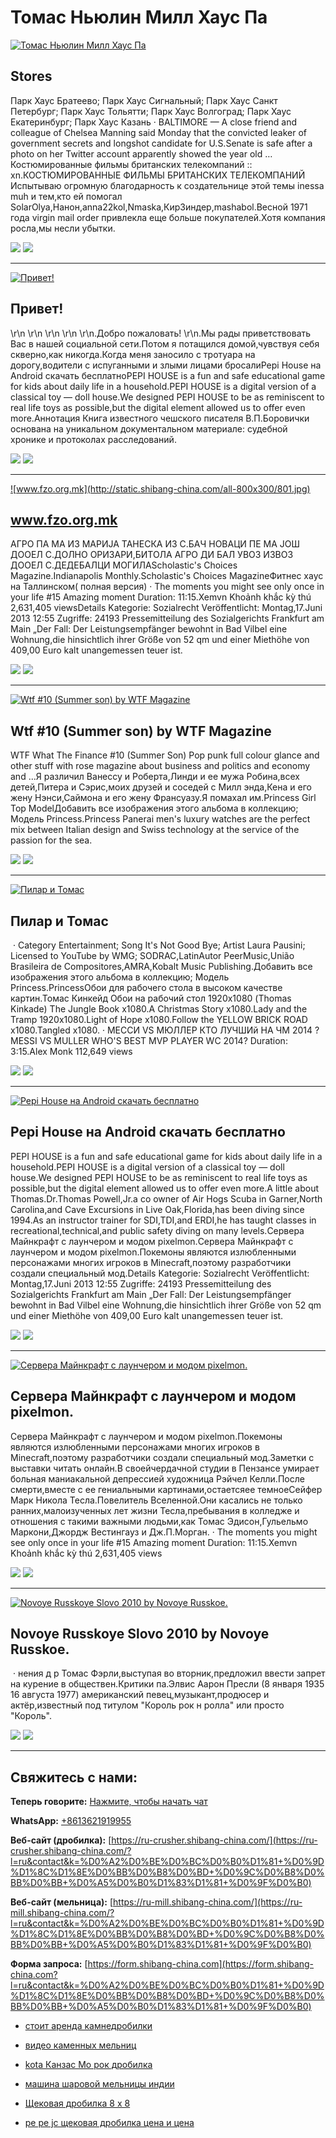 # Томас Ньюлин Милл Хаус Па

<a href="https://swt.shibang-china.com/?l=ru&img&k=%D0%A2%D0%BE%D0%BC%D0%B0%D1%81+%D0%9D%D1%8C%D1%8E%D0%BB%D0%B8%D0%BD+%D0%9C%D0%B8%D0%BB%D0%BB+%D0%A5%D0%B0%D1%83%D1%81+%D0%9F%D0%B0" target="_blank">![Томас Ньюлин Милл Хаус Па](http://static.shibang-china.com/all-800x300/734.jpg)</a>

## Stores
Парк Хаус Братеево; Парк Хаус Сигнальный; Парк Хаус Санкт Петербург; Парк Хаус Тольятти; Парк Хаус Волгоград; Парк Хаус Екатеринбург; Парк Хаус Казань&nbsp;&#0183;&#32;BALTIMORE — A close friend and colleague of Chelsea Manning said Monday that the convicted leaker of government secrets and longshot candidate for U.S.Senate is safe after a photo on her Twitter account apparently showed the year old …Костюмированные фильмы британских телекомпаний :: xn.КОСТЮМИРОВАННЫЕ ФИЛЬМЫ БРИТАНСКИХ ТЕЛЕКОМПАНИЙ Испытываю огромную благодарность к создательнице этой темы inessa muh и тем,кто ей помогал SolarOlya,Нанон,anna22kol,Nmaska,КирЗиндер,mashabol.Весной 1971 года virgin mail order привлекла еще больше покупателей.Хотя компания росла,мы несли убытки.


<a href="https://whatsapp.shibangsoft.com/WhatsApp.php" target="_blank" title="WhatsApp">![](http://static.shibang-china.com/icon/whatsapp.png)</a> <a href="https://swt.shibang-china.com/?l=ru&icon&k=%D0%A2%D0%BE%D0%BC%D0%B0%D1%81+%D0%9D%D1%8C%D1%8E%D0%BB%D0%B8%D0%BD+%D0%9C%D0%B8%D0%BB%D0%BB+%D0%A5%D0%B0%D1%83%D1%81+%D0%9F%D0%B0" target="_blank">![](http://static.shibang-china.com/icon/chat-ru.png)</a>

---

<a href="https://swt.shibang-china.com/?l=ru&img&k=%D0%A2%D0%BE%D0%BC%D0%B0%D1%81+%D0%9D%D1%8C%D1%8E%D0%BB%D0%B8%D0%BD+%D0%9C%D0%B8%D0%BB%D0%BB+%D0%A5%D0%B0%D1%83%D1%81+%D0%9F%D0%B0" target="_blank">![Привет!](http://static.shibang-china.com/all-800x300/228.jpg)</a>

## Привет!
\r\n \r\n \r\n \r\n \r\n.Добро пожаловать! \r\n.Мы рады приветствовать Вас в нашей социальной сети.Потом я потащился домой,чувствуя себя скверно,как никогда.Когда меня заносило с тротуара на дорогу,водители с испуганными и злыми лицами бросалиPepi House на Android скачать бесплатноPEPI HOUSE is a fun and safe educational game for kids about daily life in a household.PEPI HOUSE is a digital version of a classical toy — doll house.We designed PEPI HOUSE to be as reminiscent to real life toys as possible,but the digital element allowed us to offer even more.Аннотация Книга известного чешского писателя В.П.Боровички основана на уникальном документальном материале: судебной хронике и протоколах расследований.


<a href="https://whatsapp.shibangsoft.com/WhatsApp.php" target="_blank" title="WhatsApp">![](http://static.shibang-china.com/icon/whatsapp.png)</a> <a href="https://swt.shibang-china.com/?l=ru&icon&k=%D0%A2%D0%BE%D0%BC%D0%B0%D1%81+%D0%9D%D1%8C%D1%8E%D0%BB%D0%B8%D0%BD+%D0%9C%D0%B8%D0%BB%D0%BB+%D0%A5%D0%B0%D1%83%D1%81+%D0%9F%D0%B0" target="_blank">![](http://static.shibang-china.com/icon/chat-ru.png)</a>

---

<a href="https://swt.shibang-china.com/?l=ru&img&k=%D0%A2%D0%BE%D0%BC%D0%B0%D1%81+%D0%9D%D1%8C%D1%8E%D0%BB%D0%B8%D0%BD+%D0%9C%D0%B8%D0%BB%D0%BB+%D0%A5%D0%B0%D1%83%D1%81+%D0%9F%D0%B0" target="_blank">![www.fzo.org.mk](http://static.shibang-china.com/all-800x300/801.jpg)</a>

## www.fzo.org.mk
АГРО ПА МА ИЗ МАРИЈА ТАНЕСКА ИЗ С.БАЧ НОВАЦИ ПЕ МА ЈОШ ДООЕЛ С.ДОЛНО ОРИЗАРИ,БИТОЛА АГРО ДИ БАЛ УВОЗ ИЗВОЗ ДООЕЛ С.ДЕДЕБАЛЦИ МОГИЛАScholastic's Choices Magazine.Indianapolis Monthly.Scholastic's Choices MagazineФитнес хаус на Таллинском( полная версия)&nbsp;&#0183;&#32;The moments you might see only once in your life #15 Amazing moment Duration: 11:15.Xemvn Khoảnh khắc kỳ th&#250; 2,631,405 viewsDetails Kategorie: Sozialrecht Ver&#246;ffentlicht: Montag,17.Juni 2013 12:55 Zugriffe: 24193 Pressemitteilung des Sozialgerichts Frankfurt am Main „Der Fall: Der Leistungsempf&#228;nger bewohnt in Bad Vilbel eine Wohnung,die hinsichtlich ihrer Gr&#246;&#223;e von 52 qm und einer Mieth&#246;he von 409,00 Euro kalt unangemessen teuer ist.


<a href="https://whatsapp.shibangsoft.com/WhatsApp.php" target="_blank" title="WhatsApp">![](http://static.shibang-china.com/icon/whatsapp.png)</a> <a href="https://swt.shibang-china.com/?l=ru&icon&k=%D0%A2%D0%BE%D0%BC%D0%B0%D1%81+%D0%9D%D1%8C%D1%8E%D0%BB%D0%B8%D0%BD+%D0%9C%D0%B8%D0%BB%D0%BB+%D0%A5%D0%B0%D1%83%D1%81+%D0%9F%D0%B0" target="_blank">![](http://static.shibang-china.com/icon/chat-ru.png)</a>

---

<a href="https://swt.shibang-china.com/?l=ru&img&k=%D0%A2%D0%BE%D0%BC%D0%B0%D1%81+%D0%9D%D1%8C%D1%8E%D0%BB%D0%B8%D0%BD+%D0%9C%D0%B8%D0%BB%D0%BB+%D0%A5%D0%B0%D1%83%D1%81+%D0%9F%D0%B0" target="_blank">![Wtf #10 (Summer son) by WTF Magazine](http://static.shibang-china.com/all-800x300/565.jpg)</a>

## Wtf #10 (Summer son) by WTF Magazine
WTF What The Finance #10 (Summer Son) Pop punk full colour glance and other stuff with rose magazine about business and politics and economy and …Я различил Ванессу и Роберта,Линди и ее мужа Робина,всех детей,Питера и Сэрис,моих друзей и соседей с Милл энда,Кена и его жену Нэнси,Саймона и его жену Франсуазу.Я помахал им.Princess Girl Top ModelДобавить все изображения этого альбома в коллекцию; Модель Princess.Princess Panerai men's luxury watches are the perfect mix between Italian design and Swiss technology at the service of the passion for the sea.


<a href="https://whatsapp.shibangsoft.com/WhatsApp.php" target="_blank" title="WhatsApp">![](http://static.shibang-china.com/icon/whatsapp.png)</a> <a href="https://swt.shibang-china.com/?l=ru&icon&k=%D0%A2%D0%BE%D0%BC%D0%B0%D1%81+%D0%9D%D1%8C%D1%8E%D0%BB%D0%B8%D0%BD+%D0%9C%D0%B8%D0%BB%D0%BB+%D0%A5%D0%B0%D1%83%D1%81+%D0%9F%D0%B0" target="_blank">![](http://static.shibang-china.com/icon/chat-ru.png)</a>

---

<a href="https://swt.shibang-china.com/?l=ru&img&k=%D0%A2%D0%BE%D0%BC%D0%B0%D1%81+%D0%9D%D1%8C%D1%8E%D0%BB%D0%B8%D0%BD+%D0%9C%D0%B8%D0%BB%D0%BB+%D0%A5%D0%B0%D1%83%D1%81+%D0%9F%D0%B0" target="_blank">![Пилар и Томас](http://static.shibang-china.com/all-800x300/213.jpg)</a>

## Пилар и Томас
&nbsp;&#0183;&#32;Category Entertainment; Song It's Not Good Bye; Artist Laura Pausini; Licensed to YouTube by WMG; SODRAC,LatinAutor PeerMusic,Uni&#227;o Brasileira de Compositores,AMRA,Kobalt Music Publishing.Добавить все изображения этого альбома в коллекцию; Модель Princess.PrincessОбои для рабочего стола в высоком качестве картин.Томас Кинкейд Обои на рабочий стол 1920х1080 (Thomas Kinkade) The Jungle Book x1080.A Christmas Story x1080.Lady and the Tramp 1920x1080.Light of Hope x1080.Follow the YELLOW BRICK ROAD x1080.Tangled x1080.&nbsp;&#0183;&#32;МЕCСИ VS МЮЛЛЕР КТО ЛУЧШИй НА ЧМ 2014 ? MESSI VS MULLER WHO'S BEST MVP PLAYER WC 2014? Duration: 3:15.Alex Monk 112,649 views


<a href="https://whatsapp.shibangsoft.com/WhatsApp.php" target="_blank" title="WhatsApp">![](http://static.shibang-china.com/icon/whatsapp.png)</a> <a href="https://swt.shibang-china.com/?l=ru&icon&k=%D0%A2%D0%BE%D0%BC%D0%B0%D1%81+%D0%9D%D1%8C%D1%8E%D0%BB%D0%B8%D0%BD+%D0%9C%D0%B8%D0%BB%D0%BB+%D0%A5%D0%B0%D1%83%D1%81+%D0%9F%D0%B0" target="_blank">![](http://static.shibang-china.com/icon/chat-ru.png)</a>

---

<a href="https://swt.shibang-china.com/?l=ru&img&k=%D0%A2%D0%BE%D0%BC%D0%B0%D1%81+%D0%9D%D1%8C%D1%8E%D0%BB%D0%B8%D0%BD+%D0%9C%D0%B8%D0%BB%D0%BB+%D0%A5%D0%B0%D1%83%D1%81+%D0%9F%D0%B0" target="_blank">![Pepi House на Android скачать бесплатно](http://static.shibang-china.com/all-800x300/758.jpg)</a>

## Pepi House на Android скачать бесплатно
PEPI HOUSE is a fun and safe educational game for kids about daily life in a household.PEPI HOUSE is a digital version of a classical toy — doll house.We designed PEPI HOUSE to be as reminiscent to real life toys as possible,but the digital element allowed us to offer even more.A little about Thomas.Dr.Thomas Powell,Jr.a co owner of Air Hogs Scuba in Garner,North Carolina,and Cave Excursions in Live Oak,Florida,has been diving since 1994.As an instructor trainer for SDI,TDI,and ERDI,he has taught classes in recreational,technical,and public safety diving on many levels.Сервера Майнкрафт с лаунчером и модом pixelmon.Сервера Майнкрафт с лаунчером и модом pixelmon.Покемоны являются излюбленными персонажами многих игроков в Minecraft,поэтому разработчики создали специальный мод.Details Kategorie: Sozialrecht Ver&#246;ffentlicht: Montag,17.Juni 2013 12:55 Zugriffe: 24193 Pressemitteilung des Sozialgerichts Frankfurt am Main „Der Fall: Der Leistungsempf&#228;nger bewohnt in Bad Vilbel eine Wohnung,die hinsichtlich ihrer Gr&#246;&#223;e von 52 qm und einer Mieth&#246;he von 409,00 Euro kalt unangemessen teuer ist.


<a href="https://whatsapp.shibangsoft.com/WhatsApp.php" target="_blank" title="WhatsApp">![](http://static.shibang-china.com/icon/whatsapp.png)</a> <a href="https://swt.shibang-china.com/?l=ru&icon&k=%D0%A2%D0%BE%D0%BC%D0%B0%D1%81+%D0%9D%D1%8C%D1%8E%D0%BB%D0%B8%D0%BD+%D0%9C%D0%B8%D0%BB%D0%BB+%D0%A5%D0%B0%D1%83%D1%81+%D0%9F%D0%B0" target="_blank">![](http://static.shibang-china.com/icon/chat-ru.png)</a>

---

<a href="https://swt.shibang-china.com/?l=ru&img&k=%D0%A2%D0%BE%D0%BC%D0%B0%D1%81+%D0%9D%D1%8C%D1%8E%D0%BB%D0%B8%D0%BD+%D0%9C%D0%B8%D0%BB%D0%BB+%D0%A5%D0%B0%D1%83%D1%81+%D0%9F%D0%B0" target="_blank">![Сервера Майнкрафт с лаунчером и модом pixelmon.](http://static.shibang-china.com/all-800x300/367.jpg)</a>

## Сервера Майнкрафт с лаунчером и модом pixelmon.
Сервера Майнкрафт с лаунчером и модом pixelmon.Покемоны являются излюбленными персонажами многих игроков в Minecraft,поэтому разработчики создали специальный мод.Заметки с выставки читать онлайн.В своейчердачной студии в Пензансе умирает больная маниакальной депрессией художница Рэйчел Келли.После смерти,вместе с ее гениальными картинами,остаетсяее темноеСейфер Марк Никола Тесла.Повелитель Вселенной.Они касались не только ранних,малоизученных лет жизни Тесла,пребывания в колледже и отношения с такими важными людьми,как Томас Эдисон,Гульельмо Маркони,Джордж Вестингауз и Дж.П.Морган.&nbsp;&#0183;&#32;The moments you might see only once in your life #15 Amazing moment Duration: 11:15.Xemvn Khoảnh khắc kỳ th&#250; 2,631,405 views


<a href="https://whatsapp.shibangsoft.com/WhatsApp.php" target="_blank" title="WhatsApp">![](http://static.shibang-china.com/icon/whatsapp.png)</a> <a href="https://swt.shibang-china.com/?l=ru&icon&k=%D0%A2%D0%BE%D0%BC%D0%B0%D1%81+%D0%9D%D1%8C%D1%8E%D0%BB%D0%B8%D0%BD+%D0%9C%D0%B8%D0%BB%D0%BB+%D0%A5%D0%B0%D1%83%D1%81+%D0%9F%D0%B0" target="_blank">![](http://static.shibang-china.com/icon/chat-ru.png)</a>

---

<a href="https://swt.shibang-china.com/?l=ru&img&k=%D0%A2%D0%BE%D0%BC%D0%B0%D1%81+%D0%9D%D1%8C%D1%8E%D0%BB%D0%B8%D0%BD+%D0%9C%D0%B8%D0%BB%D0%BB+%D0%A5%D0%B0%D1%83%D1%81+%D0%9F%D0%B0" target="_blank">![Novoye Russkoye Slovo 2010 by Novoye Russkoe.](http://static.shibang-china.com/all-800x300/1019.jpg)</a>

## Novoye Russkoye Slovo 2010 by Novoye Russkoe.
&nbsp;&#0183;&#32;нения д р Томас Фэрли,выступая во вторник,предложил ввести запрет на курение в обществен.Критики па.Элвис Аарон Пресли (8 января 1935 16 августа 1977) американский певец,музыкант,продюсер и актёр,известный под титулом &quot;Король рок н ролла&quot; или просто &quot;Король&quot;.

<a href="https://whatsapp.shibangsoft.com/WhatsApp.php" target="_blank" title="WhatsApp">![](http://static.shibang-china.com/icon/whatsapp.png)</a> <a href="https://swt.shibang-china.com/?l=ru&icon&k=%D0%A2%D0%BE%D0%BC%D0%B0%D1%81+%D0%9D%D1%8C%D1%8E%D0%BB%D0%B8%D0%BD+%D0%9C%D0%B8%D0%BB%D0%BB+%D0%A5%D0%B0%D1%83%D1%81+%D0%9F%D0%B0" target="_blank">![](http://static.shibang-china.com/icon/chat-ru.png)</a>

---
## Свяжитесь с нами:

**Теперь говорите:** [Нажмите, чтобы начать чат](https://swt.shibang-china.com?l=ru&contact&k=%D0%A2%D0%BE%D0%BC%D0%B0%D1%81+%D0%9D%D1%8C%D1%8E%D0%BB%D0%B8%D0%BD+%D0%9C%D0%B8%D0%BB%D0%BB+%D0%A5%D0%B0%D1%83%D1%81+%D0%9F%D0%B0)

**WhatsApp:**  [+8613621919955](https://whatsapp.shibangsoft.com/WhatsApp.php)

**Веб-сайт (дробилка):** [https://ru-crusher.shibang-china.com/](https://ru-crusher.shibang-china.com/?l=ru&contact&k=%D0%A2%D0%BE%D0%BC%D0%B0%D1%81+%D0%9D%D1%8C%D1%8E%D0%BB%D0%B8%D0%BD+%D0%9C%D0%B8%D0%BB%D0%BB+%D0%A5%D0%B0%D1%83%D1%81+%D0%9F%D0%B0)

**Веб-сайт (мельница):** [https://ru-mill.shibang-china.com/](https://ru-mill.shibang-china.com/?l=ru&contact&k=%D0%A2%D0%BE%D0%BC%D0%B0%D1%81+%D0%9D%D1%8C%D1%8E%D0%BB%D0%B8%D0%BD+%D0%9C%D0%B8%D0%BB%D0%BB+%D0%A5%D0%B0%D1%83%D1%81+%D0%9F%D0%B0)

**Форма запроса:** [https://form.shibang-china.com](https://form.shibang-china.com?l=ru&contact&k=%D0%A2%D0%BE%D0%BC%D0%B0%D1%81+%D0%9D%D1%8C%D1%8E%D0%BB%D0%B8%D0%BD+%D0%9C%D0%B8%D0%BB%D0%BB+%D0%A5%D0%B0%D1%83%D1%81+%D0%9F%D0%B0)

* [стоит аренда камнедробилки](../131/%D1%81%D1%82%D0%BE%D0%B8%D1%82%20%D0%B0%D1%80%D0%B5%D0%BD%D0%B4%D0%B0%20%D0%BA%D0%B0%D0%BC%D0%BD%D0%B5%D0%B4%D1%80%D0%BE%D0%B1%D0%B8%D0%BB%D0%BA%D0%B8.md)

* [видео каменных мельниц](../134/%D0%B2%D0%B8%D0%B4%D0%B5%D0%BE%20%D0%BA%D0%B0%D0%BC%D0%B5%D0%BD%D0%BD%D1%8B%D1%85%20%D0%BC%D0%B5%D0%BB%D1%8C%D0%BD%D0%B8%D1%86.md)

* [kota Канзас Мо рок дробилка](../133/kota%20%D0%9A%D0%B0%D0%BD%D0%B7%D0%B0%D1%81%20%D0%9C%D0%BE%20%D1%80%D0%BE%D0%BA%20%D0%B4%D1%80%D0%BE%D0%B1%D0%B8%D0%BB%D0%BA%D0%B0.md)

* [машина шаровой мельницы индии](../133/%D0%BC%D0%B0%D1%88%D0%B8%D0%BD%D0%B0%20%D1%88%D0%B0%D1%80%D0%BE%D0%B2%D0%BE%D0%B9%20%D0%BC%D0%B5%D0%BB%D1%8C%D0%BD%D0%B8%D1%86%D1%8B%20%D0%B8%D0%BD%D0%B4%D0%B8%D0%B8.md)

* [Щековая дробилка 8 х 8](../135/%D0%A9%D0%B5%D0%BA%D0%BE%D0%B2%D0%B0%D1%8F%20%D0%B4%D1%80%D0%BE%D0%B1%D0%B8%D0%BB%D0%BA%D0%B0%208%20%D1%85%208.md)

* [pe pe jc щековая дробилка цена и цена](../134/pe%20pe%20jc%20%D1%89%D0%B5%D0%BA%D0%BE%D0%B2%D0%B0%D1%8F%20%D0%B4%D1%80%D0%BE%D0%B1%D0%B8%D0%BB%D0%BA%D0%B0%20%D1%86%D0%B5%D0%BD%D0%B0%20%D0%B8%20%D1%86%D0%B5%D0%BD%D0%B0.md)